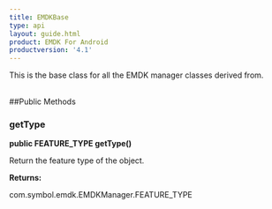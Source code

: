 ```yaml
---
title: EMDKBase
type: api
layout: guide.html
product: EMDK For Android
productversion: '4.1'
---
```



This is the base class for all the EMDK manager classes derived from.<br><br>

##Public Methods

### getType

**public FEATURE_TYPE getType()**

Return the feature type of the object.

**Returns:**

com.symbol.emdk.EMDKManager.FEATURE_TYPE









